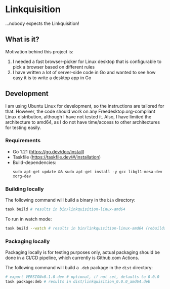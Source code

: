 # Linkquisition

...nobody expects the Linkquisition!

## What is it?

Motivation behind this project is:
1. I needed a fast browser-picker for Linux desktop that is configurable to pick a browser based on different rules
2. I have written a lot of server-side code in Go and wanted to see how easy it is to write a desktop app in Go

## Development

I am using Ubuntu Linux for development, so the instructions are tailored for that. However, the code should work on any
Freedesktop.org-compliant Linux distribution, although I have not tested it. Also, I have limited the architecture to
amd64, as I do not have time/access to other architectures for testing easily.

### Requirements

- Go 1.21 (https://go.dev/doc/install)
- Taskfile (https://taskfile.dev/#/installation)
- Build-dependencies:
  ```shell
  sudo apt-get update && sudo apt-get install -y gcc libgl1-mesa-dev xorg-dev
  ```

### Building locally

The following command will build a binary in the `bin` directory:

```bash
task build # results in bin/linkquisition-linux-amd64
```

To run in watch mode:

```bash
task build --watch # results in bin/linkquisition-linux-amd64 (rebuilds on any relevant file change)
```

### Packaging locally

Packaging locally is for testing purposes only, actual packaging should be done in a CI/CD pipeline,
which currently is Github.com Actions.

The following command will build a `.deb` package in the `dist` directory:

```bash
# export VERSION=0.1.0-dev # optional, if not set, defaults to 0.0.0
task package:deb # results in dist/linkquisition_0.0.0_amd64.deb
```
